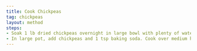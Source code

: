 ```yaml
---
title: Cook Chickpeas
tag: chickpeas
layout: method
steps:
- Soak 1 lb dried chickpeas overnight in large bowl with plenty of water, or quick soak by boiling for 2 minutes and then cover off of heat and let soak for 1 hour.
- In large pot, add chickpeas and 1 tsp baking soda. Cook over medium high heat for 3-4 minutes. Add 7 cups water and big pinch of salt and bring to boil. Simmer for 40 minutes to 1.5 hours or until tender.
---
```

